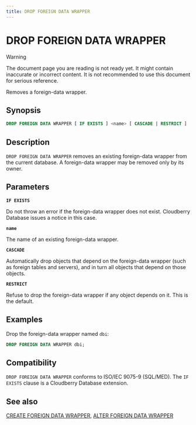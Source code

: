 ```yaml
---
title: DROP FOREIGN DATA WRAPPER
---
```


# DROP FOREIGN DATA WRAPPER

> [!WARNING]
> The document page you are reading is not ready yet. It might contain inaccurate or incorrect content. It is not recommended to use this document for serious reference.

Removes a foreign-data wrapper.

## Synopsis

```sql
DROP FOREIGN DATA WRAPPER [ IF EXISTS ] <name> [ CASCADE | RESTRICT ]
```

## Description

`DROP FOREIGN DATA WRAPPER` removes an existing foreign-data wrapper from the current database. A foreign-data wrapper may be removed only by its owner.

## Parameters

**`IF EXISTS`**

Do not throw an error if the foreign-data wrapper does not exist. Cloudberry Database issues a notice in this case.

**`name`**

The name of an existing foreign-data wrapper.

**`CASCADE`**

Automatically drop objects that depend on the foreign-data wrapper (such as foreign tables and servers), and in turn all objects that depend on those objects.

**`RESTRICT`**

Refuse to drop the foreign-data wrapper if any object depends on it. This is the default.

## Examples

Drop the foreign-data wrapper named `dbi`:

```sql
DROP FOREIGN DATA WRAPPER dbi;
```

## Compatibility

`DROP FOREIGN DATA WRAPPER` conforms to ISO/IEC 9075-9 (SQL/MED). The `IF EXISTS` clause is a Cloudberry Database extension.

## See also

[CREATE FOREIGN DATA WRAPPER](/docs/sql-stmts/sql-stmt-create-foreign-data-wrapper.md), [ALTER FOREIGN DATA WRAPPER](/docs/sql-stmts/sql-stmt-alter-foreign-data-wrapper.md)
